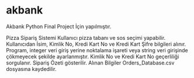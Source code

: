 # akbank
Akbank Python Final Project İçin yapılmıştır.

 Pizza Sipariş Sistemi
 Kullanıcı pizza tabanı ve sos seçimi yapabilir. Kullanıcıdan İsim, Kimlik No, Kredi Kart No ve Kredi Kart Şifre bilgileri alınır.
 Program, integer veri giriş yerine noktalama işareti veya string veri girişinde çökmeyecek şekilde ayarlanmıştır.
 Kimlik No ve Kredi Kart No geçerliliği sorgulanır.
 Sipariş Özeti gösterilir.
 Alınan Bilgiler Orders_Database.csv dosyasına kaydedilir.
